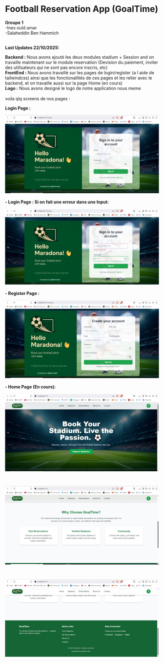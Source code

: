 # Football Reservation App (GoalTime)<br>

**Groupe 1** <br>
-Ines ould amar<br>
-Salaheddin Ben Hammich<br>
<br>

**Last Updates 22/10/2025:** <br>

**Backend :** Nous avons ajouté les deux modules stadium + Session and on travaille maintenant sur le module reservation (Devision du paiement, inviter des utilisateurs qui ne sont pas encore inscris, etc)<br>
**FrontEnd :** Nous avons travaillé sur les pages de login/register (a l aide de tailwindcss) ainsi que les fonctionallités de ces pages et les relier avec le backend, et on travaille aussi sur la page Home (en cours)<br>
**Logo :** Nous avons designé le logo de notre application nous meme <br>
<br>
voila qlq screens de nos pages :<br>

**Login Page :** <br>

![App Logo](Screenshots/Login%20Page.jpg)<br>
<br>
**- Login Page : Si on fait une erreur dans une Input:** <br>

![App Logo](Screenshots/Login%20Page%202.jpg)<br>
<br>
**- Register Page :** <br>

![App Logo](Screenshots/sign%20up.jpg)<br>
<br>
**- Home Page (En cours):** <br>

![App Logo](Screenshots/home%20page.jpg)<br>

<br>

![App Logo](Screenshots/home%20page%202.jpg)<br>

<br>

![App Logo](Screenshots/home%20page%203.jpg)<br>

<br>

